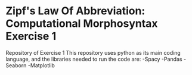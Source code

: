 # Zipf's Law Of Abbreviation: Computational Morphosyntax Exercise 1
Repository of Exercise 1
This repository uses python as its main coding language, and the libraries needed to run the code are:
-Spacy
-Pandas
-Seaborn
-Matplotlib
